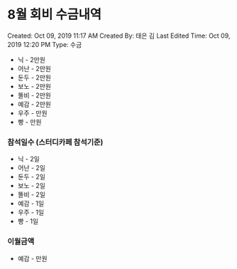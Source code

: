 # 8월 회비 수금내역

Created: Oct 09, 2019 11:17 AM
Created By: 태은 김
Last Edited Time: Oct 09, 2019 12:20 PM
Type: 수금

- 닉 - 2만원
- 어난 - 2만원
- 둔두 - 2만원
- 보노 - 2만원
- 똘비 - 2만원
- 예감 - 2만원
- 우주 - 만원
- 빵 - 만원

### 참석일수 (스터디카페 참석기준)

- 닉 - 2일
- 어난 - 2일
- 둔두 - 2일
- 보노 - 2일
- 똘비 - 2일
- 예감 - 1일
- 우주 - 1일
- 빵 - 1일

### 이월금액

- 예감 - 만원